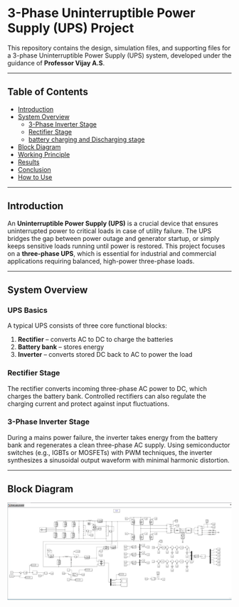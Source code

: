 # 3-Phase Uninterruptible Power Supply (UPS) Project

This repository contains the design, simulation files, and supporting files for a 3-phase Uninterruptible Power Supply (UPS) system, developed under the guidance of **Professor Vijay A.S**.

---

## Table of Contents

- [Introduction](#introduction)
- [System Overview](#system-overview)
  - [3-Phase Inverter Stage](#3-phase-inverter-stage)
  - [Rectifier Stage](#rectifier-stage)
  - [battery charging and Discharging stage](#battery)
- [Block Diagram](#block-diagram)
- [Working Principle](#working-principle)
- [Results](#results)
- [Conclusion](#conclusion)
- [How to Use](#how-to-use)


---

## Introduction

An **Uninterruptible Power Supply (UPS)** is a crucial device that ensures uninterrupted power to critical loads in case of utility failure. The UPS bridges the gap between power outage and generator startup, or simply keeps sensitive loads running until power is restored. This project focuses on a **three-phase UPS**, which is essential for industrial and commercial applications requiring balanced, high-power three-phase loads.

---

## System Overview

### UPS Basics

A typical UPS consists of three core functional blocks:

1. **Rectifier** – converts AC to DC to charge the batteries  
2. **Battery bank** – stores energy  
3. **Inverter** – converts stored DC back to AC to power the load

### Rectifier Stage

The rectifier converts incoming three-phase AC power to DC, which charges the battery bank. Controlled rectifiers can also regulate the charging current and protect against input fluctuations.

### 3-Phase Inverter Stage

During a mains power failure, the inverter takes energy from the battery bank and regenerates a clean three-phase AC supply. Using semiconductor switches (e.g., IGBTs or MOSFETs) with PWM techniques, the inverter synthesizes a sinusoidal output waveform with minimal harmonic distortion.

---

## Block Diagram
![UPS Circuit diagram](ups_diagram.jpg)


